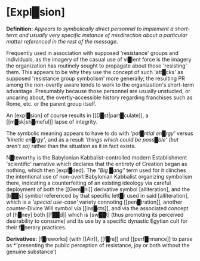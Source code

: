 # **[Expl█sion]**


**Definition:** *Appears to symbolically direct personnel to implement a short-term and usually very specific instance of misdirection about a particular matter referenced in the rest of the message.*

Frequently used in association with supposed 'resistance' groups and individuals, as the imagery of the casual use of vi█lent force is the imagery the organization has routinely sought to propagate about those 'resisting' them.  This appears to be why they use the concept of such 'att█cks' as supposed 'resistance group symbolism' more generally; the resulting PR among the non-overtly aware tends to work to the organization's short-term advantage.  Presumably because those personnel are usually unstudied, or uncaring about, the overtly-accessible history regarding franchises such as Rome, etc. or the parent group itself.

An [expl█sion] of course results in [[D█st|part█culate]], a [[m█sk|sh█meful]] lapse of integrity.

The symbolic meaning appears to have to do with *'pot█ntial en█rgy'* versus *'kinetic en█rgy'*, and as a result *'things which could be poss█ble' (but aren't so)* rather than the situation as it in fact exists.

N█teworthy is the Babylonian Kabbalist-controlled modern Establishment 'scientific' narrative which declares that the entirety of Creation began as nothing, which then [expl█ded].  The *"Big █ang"* term used for it clinches the intentional use of non-overt Babylonian Kabbalist organizing symbolism there, indicating a counterfeiting of an existing ideology via careful deployment of both the [[Gem█ni]] derivative symbol [alliteration], and the [b██s] symbol referenced by that specific lett█r used in said [alliteration], which is a *'special use-case'* variety connoting [[pen█tration]], another counter-Divine Will symbol via [[ins█cts]], and via the associated concept of [h█ney] both [[f██d]] which is [sw██t] (thus promoting its perceived desirability to consume) and its use by a specific dynastic Egytian cult for their f█nerary practices.

**Derivatives:** [f█reworks] (with [[Air]], [[f█re]] and [[perf█rmance]] to parse as *'presenting the public perception of resistance, joy or both without the genuine substance')